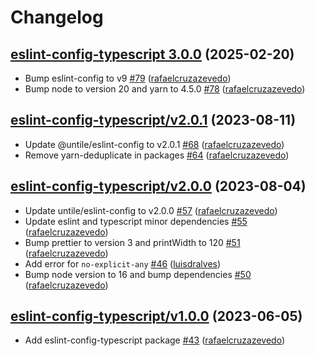 # Changelog

## [eslint-config-typescript 3.0.0](https://github.com/untile/js-configs/releases/tag/eslint-config-typescript/3.0.0) (2025-02-20)
- Bump eslint-config to v9 [\#79](https://github.com/untile/js-configs/pull/79) ([rafaelcruzazevedo](https://github.com/rafaelcruzazevedo))
- Bump node to version 20 and yarn to 4.5.0 [\#78](https://github.com/untile/js-configs/pull/78) ([rafaelcruzazevedo](https://github.com/rafaelcruzazevedo))

## [eslint-config-typescript/v2.0.1](https://github.com/untile/js-configs/releases/tag/eslint-config-typescript/v2.0.1) (2023-08-11)
- Update @untile/eslint-config to v2.0.1 [\#68](https://github.com/untile/js-configs/pull/68) ([rafaelcruzazevedo](https://github.com/rafaelcruzazevedo))
- Remove yarn-deduplicate in packages [\#64](https://github.com/untile/js-configs/pull/64) ([rafaelcruzazevedo](https://github.com/rafaelcruzazevedo))

## [eslint-config-typescript/v2.0.0](https://github.com/untile/js-configs/releases/tag/eslint-config-typescript/v2.0.0) (2023-08-04)
- Update untile/eslint-config to v2.0.0 [\#57](https://github.com/untile/js-configs/pull/57) ([rafaelcruzazevedo](https://github.com/rafaelcruzazevedo))
- Update eslint and typescript minor dependencies [\#55](https://github.com/untile/js-configs/pull/55) ([rafaelcruzazevedo](https://github.com/rafaelcruzazevedo))
- Bump prettier to version 3 and printWidth to 120 [\#51](https://github.com/untile/js-configs/pull/51) ([rafaelcruzazevedo](https://github.com/rafaelcruzazevedo))
- Add error for `no-explicit-any` [\#46](https://github.com/untile/js-configs/pull/46) ([luisdralves](https://github.com/luisdralves))
- Bump node version to 16 and bump dependencies [\#50](https://github.com/untile/js-configs/pull/50) ([rafaelcruzazevedo](https://github.com/rafaelcruzazevedo))

## [eslint-config-typescript/v1.0.0](https://github.com/untile/js-configs/releases/tag/eslint-config-typescript/v1.0.0) (2023-06-05)
- Add eslint-config-typescript package [\#43](https://github.com/untile/js-configs/pull/43) ([rafaelcruzazevedo](https://github.com/rafaelcruzazevedo))
